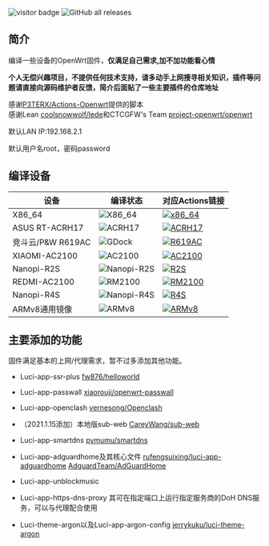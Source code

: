 ![visitor badge](https://visitor-badge.laobi.icu/badge?page_id=keyword&title=visitors) ![GitHub all releases](https://img.shields.io/github/downloads/stephensund/OpenWrt-AutoBuild/total?style=flat-square)

## 简介
编译一些设备的OpenWrt固件，**仅满足自己需求,加不加功能看心情**

**个人无偿兴趣项目，不提供任何技术支持，请多动手上网搜寻相关知识，插件等问题请直接向源码维护者反馈，简介后面贴了一些主要插件的仓库地址**

感谢[P3TERX/Actions-Openwrt](https://github.com/P3TERX/Actions-OpenWrt)提供的脚本    
感谢Lean [coolsnowwolf/lede](https://github.com/coolsnowwolf/lede)和CTCGFW's Team [project-openwrt/openwrt](https://github.com/project-openwrt/openwrt)


默认LAN IP:192.168.2.1

默认用户名root，密码password

## 编译设备
|   设备   |  编译状态  |  对应Actions链接  |
|  ----  |  ----  |  ----  |
|  X86_64  | ![X86_64](https://img.shields.io/github/workflow/status/stephensund/Actions-OpenWrt/X86_64-Openwrt?style=flat-square) |  <a href="https://github.com/stephensund/Actions-OpenWrt/actions?query=workflow%3AX86_64-Openwrt"><img src="https://img.shields.io/badge/Actions-x86__64-blueviolet?style=flat-square" alt="x86_64"></a>  |
|  ASUS RT-ACRH17  | ![ACRH17](https://img.shields.io/github/workflow/status/stephensund/Actions-OpenWrt/ACRH17-Openwrt?style=flat-square) |  <a href="https://github.com/stephensund/Actions-OpenWrt/actions?query=workflow%3AACRH17-Openwrt"><img src="https://img.shields.io/badge/Actions-ACRH17-blueviolet?style=flat-square" alt="ACRH17"></a>  |
|  竞斗云/P&W R619AC  |  ![GDock](https://img.shields.io/github/workflow/status/stephensund/Actions-OpenWrt/GDock-OpenWrt?style=flat-square)  |  <a href="https://github.com/stephensund/Actions-OpenWrt/actions?query=workflow%3AGDock-OpenWrt"><img src="https://img.shields.io/badge/Actions-GDock-blueviolet?style=flat-square" alt="R619AC"></a>  |
|  XIAOMI-AC2100  |  ![AC2100](https://img.shields.io/github/workflow/status/stephensund/Actions-OpenWrt/XIAOMI-AC2100-Openwrt?style=flat-square)  |  <a href="https://github.com/stephensund/Actions-OpenWrt/actions?query=workflow%3AXIAOMI-AC2100-Openwrt"><img src="https://img.shields.io/badge/Actions-AC2100-blueviolet?style=flat-square" alt="AC2100"></a>  |
|  Nanopi-R2S |  ![Nanopi-R2S](https://img.shields.io/github/workflow/status/stephensund/Actions-OpenWrt/Nanopi-R2S-Openwrt?style=flat-square)  |  <a href="https://github.com/stephensund/Actions-OpenWrt/actions?query=workflow%3ANanopi-R2S-Openwrt"><img src="https://img.shields.io/badge/Actions-R2S-blueviolet?style=flat-square" alt="R2S"></a>  |
|  REDMI-AC2100  |  ![RM2100](https://img.shields.io/github/workflow/status/stephensund/Actions-OpenWrt/REDMI-AC2100-Openwrt?style=flat-square)  |  <a href="https://github.com/stephensund/Actions-OpenWrt/actions?query=workflow%3AREDMI-AC2100-Openwrt"><img src="https://img.shields.io/badge/Actions-RM2100-blueviolet?style=flat-square" alt="RM2100"></a>  |
|  Nanopi-R4S  |  ![Nanopi-R4S](https://img.shields.io/github/workflow/status/stephensund/Actions-OpenWrt/Nanopi-R4S-Openwrt?style=flat-square)  |  <a href="https://github.com/stephensund/Actions-OpenWrt/actions?query=workflow%3ANanopi-R4S-Openwrt"><img src="https://img.shields.io/badge/Actions-R4S-blueviolet?style=flat-square" alt="R4S"></a>  |
|  ARMv8通用镜像  |  ![ARMv8](https://img.shields.io/github/workflow/status/stephensund/Actions-OpenWrt/ARMv8-Multiplatform?style=flat-square)  |  <a href="https://github.com/stephensund/Actions-OpenWrt/actions?query=workflow%3AARMv8-Multiplatform"><img src="https://img.shields.io/badge/Actions-ARMv8-blueviolet?style=flat-square" alt="ARMv8"></a>  |

## 主要添加的功能
固件满足基本的上网/代理需求，暂不过多添加其他功能。

* Luci-app-ssr-plus [fw876/helloworld](https://github.com/fw876/helloworld)

* Luci-app-passwall [xiaorouji/openwrt-passwall](https://github.com/xiaorouji/openwrt-passwall)

* Luci-app-openclash [vernesong/Openclash](https://github.com/vernesong/OpenClash)

* （2021.1.15添加）本地版sub-web [CareyWang/sub-web](https://github.com/CareyWang/sub-web)

* Luci-app-smartdns [pymumu/smartdns](https://github.com/pymumu/smartdns)

* Luci-app-adguardhome及其核心文件 [rufengsuixing/luci-app-adguardhome](https://github.com/rufengsuixing/luci-app-adguardhome) [AdguardTeam/AdGuardHome](https://github.com/AdguardTeam/AdGuardHome)

* Luci-app-unblockmusic

* Luci-app-https-dns-proxy 其可在指定端口上运行指定服务商的DoH DNS服务，可以与代理配合使用

* Luci-theme-argon以及Luci-app-argon-config [jerrykuku/luci-theme-argon](https://github.com/jerrykuku/luci-theme-argon)
